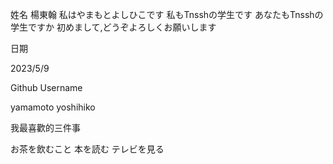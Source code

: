 姓名
楊東翰
私はやまもとよしひこです  私もTnsshの学生です あなたもTnsshの学生ですか 初めまして,どうぞよろしくお願いします

日期

2023/5/9

Github Username

yamamoto yoshihiko


我最喜歡的三件事

お茶を飲むこと  本を読む テレビを見る
